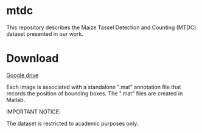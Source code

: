 # mtdc

This repository describes the Maize Tassel Detection and Counting (MTDC) dataset presented in our work.

# Download

[Google drive ](https://drive.google.com/drive/folders/1GhXCkKL4VzrQTMCdAt16DhkqSvIMPS0q?usp=sharing)

Each image is associated with a standalone ".mat" annotation file that records the position of bounding boxes. The ".mat" files are created in Matlab.

IMPORTANT NOTICE:

The dataset is restricted to academic purposes only.
